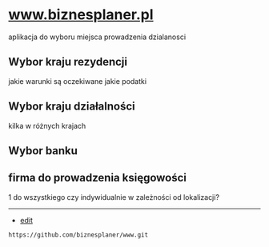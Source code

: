 # www.biznesplaner.pl

aplikacja do wyboru miejsca prowadzenia dzialanosci


## Wybor kraju rezydencji

jakie warunki są oczekiwane
jakie podatki


## Wybor kraju działalności

kilka w różnych krajach


## Wybor banku 


## firma do prowadzenia księgowości

1 do wszystkiego czy indywidualnie w zależności od lokalizacji?



---
+ [edit](https://github.com/biznesplaner/www/edit/main/README.md)

```
https://github.com/biznesplaner/www.git
```
